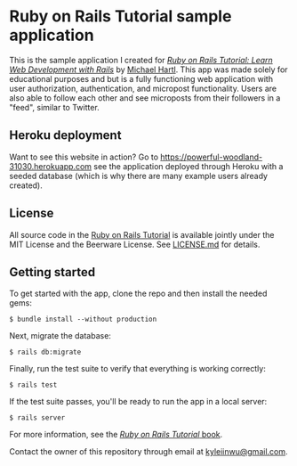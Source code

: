 # Ruby on Rails Tutorial sample application

This is the sample application I created for
[*Ruby on Rails Tutorial:
Learn Web Development with Rails*](http://www.railstutorial.org/)
by [Michael Hartl](http://www.michaelhartl.com/). This app was made solely for
educational purposes and but is a fully functioning web application with user 
authorization, authentication, and micropost functionality. Users are also
able to follow each other and see microposts from their followers in a 
"feed", similar to Twitter. 

## Heroku deployment

Want to see this website in action? Go to https://powerful-woodland-31030.herokuapp.com see the application deployed through Heroku with a seeded database (which is why there are many example users already created).
 
## License

All source code in the [Ruby on Rails Tutorial](http://railstutorial.org/)
is available jointly under the MIT License and the Beerware License. See
[LICENSE.md](LICENSE.md) for details.

## Getting started

To get started with the app, clone the repo and then install the needed gems:

```
$ bundle install --without production
```

Next, migrate the database:

```
$ rails db:migrate
```

Finally, run the test suite to verify that everything is working correctly:

```
$ rails test
```

If the test suite passes, you'll be ready to run the app in a local server:

```
$ rails server
```

For more information, see the
[*Ruby on Rails Tutorial* book](http://www.railstutorial.org/book).

Contact the owner of this repository through email at kyleiinwu@gmail.com.

